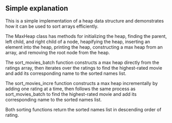
## Simple explanation

This is a simple implementation of a heap data structure and demonstrates how it can be used to sort arrays efficiently.

The MaxHeap class has methods for initializing the heap, finding the parent, left child, and right child of a node, heapifying the heap, inserting an element into the heap, printing the heap, constructing a max heap from an array, and removing the root node from the heap.

The sort_movies_batch function constructs a max heap directly from the ratings array, then iterates over the ratings to find the highest-rated movie and add its corresponding name to the sorted names list.

The sort_movies_incre function constructs a max heap incrementally by adding one rating at a time, then follows the same process as sort_movies_batch to find the highest-rated movie and add its corresponding name to the sorted names list.

Both sorting functions return the sorted names list in descending order of rating.
